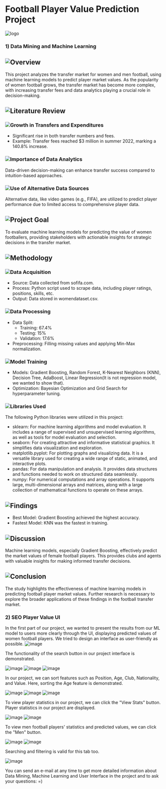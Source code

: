 # Football Player Value Prediction Project
![logo](https://github.com/user-attachments/assets/3c1bdc32-e76b-47af-b1c4-40ef4eb8e34b)

### 1) Data Mining and Machine Learning

## ![Overview](https://img.shields.io/badge/Overview-green)
This project analyzes the transfer market for women and men football, using machine learning models to predict player market values. As the popularity of women football grows, the transfer market has become more complex, with increasing transfer fees and data analytics playing a crucial role in decision-making.

## ![Literature Review](https://img.shields.io/badge/Literature_Review-red)

### ![Growth in Transfers and Expenditures](https://img.shields.io/badge/Growth_in_Transfers_and_Expenditures-orange)
- Significant rise in both transfer numbers and fees.
- Example: Transfer fees reached $3 million in summer 2022, marking a 140.8% increase.

### ![Importance of Data Analytics](https://img.shields.io/badge/Importance_of_Data_Analytics-purple)
Data-driven decision-making can enhance transfer success compared to intuition-based approaches.

### ![Use of Alternative Data Sources](https://img.shields.io/badge/Use_of_Alternative_Data_Sources-brown)
Alternative data, like video games (e.g., FIFA), are utilized to predict player performance due to limited access to comprehensive player data.

## ![Project Goal](https://img.shields.io/badge/Project_Goal-teal)
To evaluate machine learning models for predicting the value of women footballers, providing stakeholders with actionable insights for strategic decisions in the transfer market.

## ![Methodology](https://img.shields.io/badge/Methodology-darkcyan)

### ![Data Acquisition](https://img.shields.io/badge/Data_Acquisition-darkorange)
- Source: Data collected from sofifa.com.
- Process: Python script used to scrape data, including player ratings, positions, skills, etc.
- Output: Data stored in womendataset.csv.

### ![Data Processing](https://img.shields.io/badge/Data_Processing-darkred)
- Data Split:
  - Training: 67.4%
  - Testing: 15%
  - Validation: 17.6%
- Preprocessing: Filling missing values and applying Min-Max normalization.

### ![Model Training](https://img.shields.io/badge/Model_Training-darkgreen)
- Models: Gradient Boosting, Random Forest, K-Nearest Neighbors (KNN), Decision Tree, AdaBoost, Linear Regression(It is not regression model, we wanted to show that).
- Optimization: Bayesian Optimization and Grid Search for hyperparameter tuning.

### ![Libraries Used](https://img.shields.io/badge/Libraries_Used-darkblue)
The following Python libraries were utilized in this project:

- sklearn: For machine learning algorithms and model evaluation. It includes a range of supervised and unsupervised learning algorithms, as well as tools for model evaluation and selection.
- seaborn: For creating attractive and informative statistical graphics. It simplifies data visualization and exploration.
- matplotlib.pyplot: For plotting graphs and visualizing data. It is a versatile library used for creating a wide range of static, animated, and interactive plots.
- pandas: For data manipulation and analysis. It provides data structures and functions needed to work on structured data seamlessly.
- numpy: For numerical computations and array operations. It supports large, multi-dimensional arrays and matrices, along with a large collection of mathematical functions to operate on these arrays.

## ![Findings](https://img.shields.io/badge/Findings-darkblue)
- Best Model: Gradient Boosting achieved the highest accuracy.
- Fastest Model: KNN was the fastest in training.

## ![Discussion](https://img.shields.io/badge/Discussion-darkmagenta)
Machine learning models, especially Gradient Boosting, effectively predict the market values of female football players. This provides clubs and agents with valuable insights for making informed transfer decisions.

## ![Conclusion](https://img.shields.io/badge/Conclusion-darkviolet)
The study highlights the effectiveness of machine learning models in predicting football player market values. Further research is necessary to explore the broader applications of these findings in the football transfer market.

### 2) SEO Player Value UI

In the first part of our project, we wanted to present the results from our ML model to users more clearly through the UI, displaying predicted values of women football players. We tried to design an interface as user-friendly as possible.
![image](https://github.com/user-attachments/assets/dba5b94e-894e-43c3-9e14-59f358fb3c30)

The functionality of the search button in our project interface is demonstrated.

![image](https://github.com/user-attachments/assets/9db7d309-ba07-4d04-ae76-8f8aa44ac86e) ![image](https://github.com/user-attachments/assets/a677aced-7b89-42f8-844b-a510fce5c958) ![image](https://github.com/user-attachments/assets/0274bb66-43fc-4874-ac56-a09ab5b46260)

In our project, we can sort features such as Position, Age, Club, Nationality, and Value. Here, sorting the Age feature is demonstrated.

![image](https://github.com/user-attachments/assets/39d1a7f3-6d9a-4995-9a03-4741066230c2) ![image](https://github.com/user-attachments/assets/a5a0c06b-f30b-424f-bfd1-8fce7afd7b17) ![image](https://github.com/user-attachments/assets/0fa0c372-453f-4f3f-b703-527722ebea55)

To view player statistics in our project, we can click the "View Stats" button. Player statistics in our project are displayed.

![image](https://github.com/user-attachments/assets/e8d3f947-bbaf-40d4-8861-40568e2974fc) ![image](https://github.com/user-attachments/assets/48f54e2d-547b-414c-ba02-108c6cdb665c)


To view men football players' statistics and predicted values, we can click the "Men" button. 

![image](https://github.com/user-attachments/assets/68d12414-6e37-4521-bc06-5f4f3b15f009) ![image](https://github.com/user-attachments/assets/31c51384-919a-46cc-9951-01cdb2da1fb0)

Searching and filtering is valid for this tab too. 

![image](https://github.com/user-attachments/assets/6028f0dc-967c-4530-92fc-a36ab17d89b7)


You can send an e-mail at any time to get more detailed information about Data Mining, Machine Learning and User Interface in the project and to ask your questions: =)
